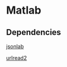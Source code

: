 Matlab
============

## Dependencies

[jsonlab](http://www.mathworks.com/matlabcentral/fileexchange/33381-jsonlab--a-toolbox-to-encode-decode-json-files)

[urlread2](http://www.mathworks.com/matlabcentral/fileexchange/35693-urlread2)


